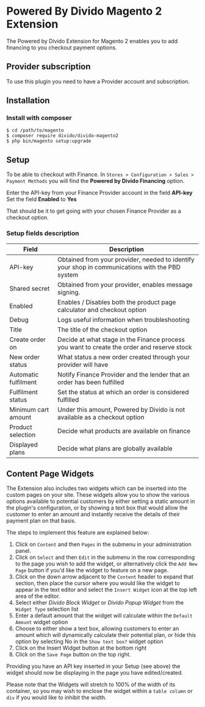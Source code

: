 # Powered By Divido Magento 2 Extension

The Powered by Divido Extension for Magento 2 enables you to add financing to you checkout payment options.

## Provider subscription
To use this plugin you need to have a Provider account and subscription.

## Installation
### Install with composer

```
$ cd /path/to/magento
$ composer require divido/divido-magento2
$ php bin/magento setup:upgrade
```

## Setup
To be able to checkout with Finance.
In `Stores > Configuration > Sales > Payment Methods` you will find the **Powered by Divido Financing** option.
  
Enter the API-key from your Finance Provider account in the field **API-key**  
Set the field **Enabled** to **Yes**

That should be it to get going with your chosen Finance Provider as a checkout option.

### Setup fields description

| Field | Description |
| --- | --- |
| API-key | Obtained from your provider, needed to identify your shop in communications with the PBD system |
| Shared secret | Obtained from your provider, enables message signing. |
| Enabled | Enables / Disables both the product page calculator and checkout option |
| Debug | Logs useful information when troubleshooting |
| Title | The title of the checkout option |
| Create order on | Decide at what stage in the Finance process you want to create the order and reserve stock |
| New order status | What status a new order created through your provider will have |
| Automatic fulfilment | Notify Finance Provider and the lender that an order has been fulfilled |
| Fulfilment status | Set the status at which an order is considered fulfilled |
| Minimum cart amount | Under this amount, Powered by Divido is not available as a checkout option |
| Product selection | Decide what products are available on finance |
| Displayed plans | Decide what plans are globally available |

## Content Page Widgets
The Extension also includes two widgets which can be inserted into the custom pages on your site. These widgets
allow you to show the various options available to potential customers by either setting a static amount in the plugin's
configuration, or by showing a text box that would allow the customer to enter an amount and instantly receive the details of their
payment plan on that basis.

The steps to implement this feature are explained below:

1. Click on `Content` and then `Pages` in the submenu in your administration panel.
2. Click on `Select` and then `Edit` in the submenu in the row corresponding to the page you wish to add the widget, or alternatively
click the `Add New Page` button if you'd like the widget to feature on a new page.
3. Click on the down arrow adjacent to the `Content` header to expand that section, then place the cursor where you would like the 
widget to appear in the text editor and select the `Insert Widget` icon at the top left area of the editor.
4. Select either *Divido Block Widget* or *Divido Popup Widget* from the `Widget Type` selection list
5. Enter a default amount that the widget will calculate within the `Default Amount` widget option
6. Choose to either show a text box, allowing customers to enter an amount which will dynamically calculate their potential plan, or
hide this option by selecting No in the `Show text box?` widget option
7. Click on the Insert Widget button at the bottom right
8. Click on the `Save Page` button on the top right.

Providing you have an API key inserted in your Setup (see above) the widget should now be displaying in the page you have edited/created.

Please note that the Widgets will stretch to 100% of the width of its container, so you may wish to enclose the widget within a
`table column` or `div` if you would like to inhibit the width.